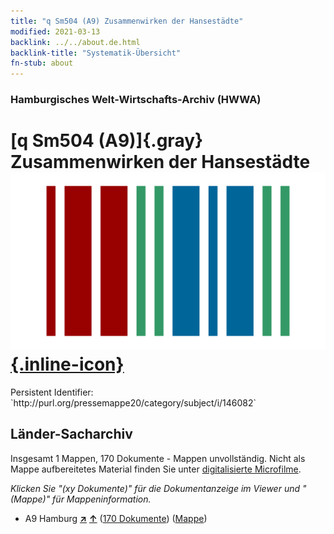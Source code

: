 ```yaml
---
title: "q Sm504 (A9) Zusammenwirken der Hansestädte"
modified: 2021-03-13
backlink: ../../about.de.html
backlink-title: "Systematik-Übersicht"
fn-stub: about
---
```


### Hamburgisches Welt-Wirtschafts-Archiv (HWWA)

# [q Sm504 (A9)]{.gray}&#8201; Zusammenwirken der Hansestädte &#160; [![Wikidata](/images/Wikidata-logo.svg "Wikidata"){.inline-icon}](http://www.wikidata.org/entity/Q104711445)

<div class="hint">Persistent Identifier: `http://purl.org/pressemappe20/category/subject/i/146082`</div>







## Länder-Sacharchiv




Insgesamt 1 Mappen, 170 Dokumente - Mappen unvollständig.
Nicht als Mappe aufbereitetes Material finden Sie unter [digitalisierte Microfilme](/film/h1_sh.de.html).

_Klicken Sie "(xy Dokumente)" für die Dokumentanzeige im Viewer und "(Mappe)" für Mappeninformation._



- A9 Hamburg [**&nearr;**](../../../geo/i/140905/about.de.html "Hamburg (alle Mappen)") [**&uarr;**](../../../geo/about.de.html#A9 "Ländersystematik") (<a href="https://pm20.zbw.eu/iiifview/folder/sh/140905,146082" title="über: Hamburg : Zusammenwirken der Hansestädte" target="_blank">170 Dokumente</a>) ([Mappe](../../../../folder/sh/1409xx/140905/1460xx/146082/about.de.html))








